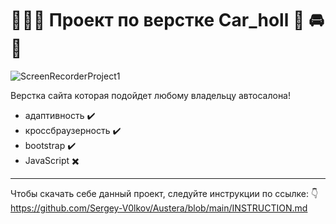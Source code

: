 
 # :rocket::rocket::rocket: Проект по верстке Car_holl :truck: :oncoming_automobile: :red_car:

![ScreenRecorderProject1](https://github.com/user-attachments/assets/ba1cabef-1ea2-4ccb-ba53-22116bb73248)



Верстка сайта которая подойдет любому владельцу автосалона!
- адаптивность :heavy_check_mark:
- кроссбраузерность :heavy_check_mark:
- bootstrap :heavy_check_mark:
- JavaScript :heavy_multiplication_x:
---
Чтобы скачать себе данный проект, следуйте инструкции по ссылке: :point_down:
https://github.com/Sergey-V0lkov/Austera/blob/main/INSTRUCTION.md
